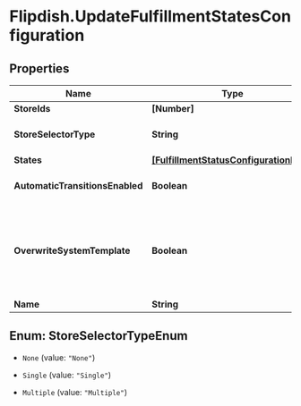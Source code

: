 # Flipdish.UpdateFulfillmentStatesConfiguration

## Properties
Name | Type | Description | Notes
------------ | ------------- | ------------- | -------------
**StoreIds** | **[Number]** | Stores id's | [optional] 
**StoreSelectorType** | **String** | Store Selector Type | [optional] 
**States** | [**[FulfillmentStatusConfigurationItem]**](FulfillmentStatusConfigurationItem.md) | Settings | [optional] 
**AutomaticTransitionsEnabled** | **Boolean** | Enable automatic transitions | [optional] 
**OverwriteSystemTemplate** | **Boolean** | Set to true if a system configuration template is to be updated (permissions also needed) | [optional] 
**Name** | **String** | Name | [optional] 


<a name="StoreSelectorTypeEnum"></a>
## Enum: StoreSelectorTypeEnum


* `None` (value: `"None"`)

* `Single` (value: `"Single"`)

* `Multiple` (value: `"Multiple"`)




